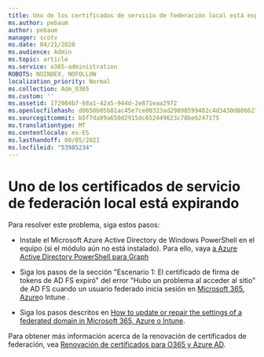 ```yaml
---
title: Uno de los certificados de servicio de federación local está expirando
ms.author: pebaum
author: pebaum
manager: scotv
ms.date: 04/21/2020
ms.audience: Admin
ms.topic: article
ms.service: o365-administration
ROBOTS: NOINDEX, NOFOLLOW
localization_priority: Normal
ms.collection: Adm_O365
ms.custom: ''
ms.assetid: 172084b7-68a1-42a5-944d-2e871eaa2972
ms.openlocfilehash: d0658b05b81ac45e7ce80323ad29898599482c4d3430d886627af6e9f8d136f6
ms.sourcegitcommit: b5f7da89a650d2915dc652449623c78be6247175
ms.translationtype: MT
ms.contentlocale: es-ES
ms.lasthandoff: 08/05/2021
ms.locfileid: "53985234"
---
```

# <a name="one-of-your-on-premises-federation-service-certificates-is-expiring"></a>Uno de los certificados de servicio de federación local está expirando

Para resolver este problema, siga estos pasos:
  
- Instale el Microsoft Azure Active Directory de Windows PowerShell en el equipo (si el módulo aún no está instalado). Para ello, vaya [a Azure Active Directory PowerShell para Graph](https://docs.microsoft.com/powershell/azure/active-directory/install-adv2?view=azureadps-2.0)
    
- Siga los pasos de la sección "Escenario 1: El certificado de firma de tokens de AD FS expiró" del error "Hubo un problema al acceder al sitio" de AD FS cuando un usuario federado inicia sesión en [Microsoft 365, Azure](https://support.microsoft.com/help/2713898/there-was-a-problem-accessing-the-site-error-from-ad-fs-when-a-federat)o Intune .
    
- Siga los pasos descritos en [How to update or repair the settings of a federated domain in Microsoft 365, Azure o Intune](https://support.microsoft.com/help/2647048/how-to-update-or-repair-the-settings-of-a-federated-domain-in-office-3).
    
Para obtener más información acerca de la renovación de certificados de federación, vea [Renovación de certificados para O365 y Azure AD](https://docs.microsoft.com/azure/active-directory/connect/active-directory-aadconnect-o365-certs).
  

